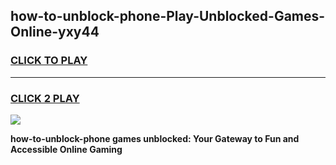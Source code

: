 
## how-to-unblock-phone-Play-Unblocked-Games-Online-yxy44
<h3>
<a href="https://premium76.site?title=how-to-unblock-phone&ref=25A">CLICK TO PLAY</a></h3>
<hr>

<h3>
<a href="https://premium76.site?title=how-to-unblock-phone&ref=25A">CLICK 2 PLAY</a>
  
</h3>

<a href="https://premium76.site?title=how-to-unblock-phone&ref=25A"><img src="https://clearcache.store/games.png"></a>


**how-to-unblock-phone games unblocked: Your Gateway to Fun and Accessible Online Gaming**
